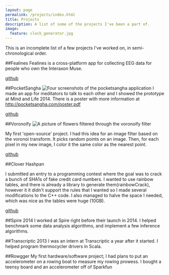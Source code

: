 ```yaml
---
layout: page
permalink: /projects/index.html
title: Projects
description: A list of some of the projects I've been a part of.
image:
  feature: clock_generator.jpg
---
```

This is an incomplete list of a few projects I've worked on, in semi-chronological order.

##Fealines
Fealines is a cross-platform app for collecting EEG data for people who own the Interaxon Muse.

[github](https://github.com/amedeedaboville/fealines)

##PocketSangha
![Four screenshots of the pocketsangha application](../images/pocketsangha_overview.png)
I made an app for meditators to talk to each other and I showed the prototype at Mind and Life 2014.
There is a poster with more information at http://pocketsangha.com/poster.pdf

[github](https://github.com/amedeedaboville/pocketsangha)

##Voronoify
![A picture of flowers filtered through the voronoify filter](../images/voronoify_example.jpg)

My first 'open-source' project. I had this idea for an image filter based on the voronoi transform. It picks random points on an image.
Then, for each pixel in my new image, I color it the same color as the nearest point.

[github](https://github.com/amedeedaboville/voronoify)

##Clover Hashpan

I submitted an entry to a programming contest where the goal was to crack a bunch of SHA1s of fake credit card numbers. I
wanted to use rainbow tables, and there is already a library to generate them(rainbowCrack),
however it it didn't support the rules that I wanted so I made several modifications to the C++ code.
I also managed to halve the space I needed, which was nice as the tables were huge (10GB).

[github](https://github.com/amedeedaboville/hashpan)

##Spire 2014
I worked at Spire right before their launch in 2014. I helped benchmark some data analysis algorithms, and
implement a few inference algorithms.

##Transcriptic 2013
I was an intern at Transcriptic a year after it started. I helped program thermocycler drivers in Scala.

##Rowgger
My first hardware/software project; I had plans to put an accelerometer on a rowing boat to measure my rowing prowess.
I bought a teensy board and an accelerometer off of Sparkfun 
